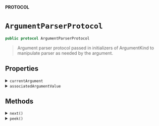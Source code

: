 **PROTOCOL**

# `ArgumentParserProtocol`

```swift
public protocol ArgumentParserProtocol
```

> Argument parser protocol passed in initializers of ArgumentKind to manipulate
> parser as needed by the argument.

## Properties
<details><summary markdown="span"><code>currentArgument</code></summary>

```swift
var currentArgument: String
```

> The current argument being parsed.

</details>

<details><summary markdown="span"><code>associatedArgumentValue</code></summary>

```swift
var associatedArgumentValue: String?
```

> The associated value in a `--foo=bar` style argument.

</details>

## Methods
<details><summary markdown="span"><code>next()</code></summary>

```swift
mutating func next() -> String?
```

> Provides (consumes) and returns the next argument. Returns `nil` if there are not arguments left.

</details>

<details><summary markdown="span"><code>peek()</code></summary>

```swift
func peek() -> String?
```

> Peek at the next argument without consuming it.

</details>